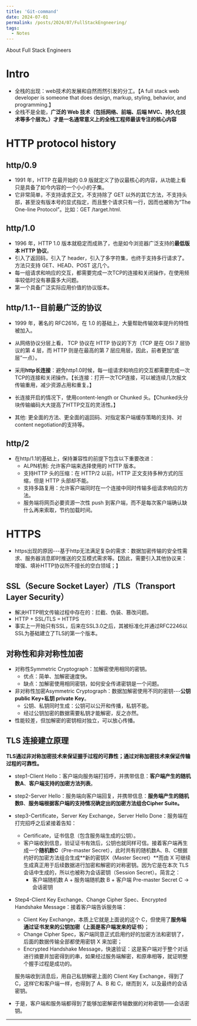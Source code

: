 ```yaml
---
title: 'Git-command'
date: 2024-07-01
permalink: /posts/2024/07/FullStackEngneering/
tags:
  - Notes
---
```


About Full Stack Engineers

# Intro

* 全栈的出现：web技术的发展和自然而然引发的分工。【A full stack web developer is someone that does design, markup, styling, behavior, and programming.】
* 全栈不是全能，**广泛的 Web 技术（包括网络、前端、后端 MVC、持久化技术等多个层次。）才是一名通常意义上的全栈工程师最该专注的核心内容**

# HTTP protocol history

## http/0.9

* 1991 年，HTTP 在最开始的 0.9 版就定义了协议最核心的内容，从功能上看只是具备了如今内容的一个小小的子集。
* 它非常简单，不支持请求正文，不支持除了 GET 以外的其它方法，不支持头部，甚至没有版本号的显式指定，而且整个请求只有一行，因而也被称为“The One-line Protocol”。比如：GET /target.html.

## http/1.0

*  1996 年，HTTP 1.0 版本就稳定而成熟了，也是如今浏览器广泛支持的**最低版本 HTTP 协议**。
* 引入了返回码，引入了 header，引入了多字符集，也终于支持多行请求了。方法只支持 GET、HEAD、POST 这几个。
* 每一组请求和响应的交互，都需要完成一次TCP的连接和关闭操作，在使用频率较低时没有暴露多大问题。
* 第一个具备广泛实际应用价值的协议版本。

## http/1.1--目前最广泛的协议

* 1999 年，著名的 RFC2616，在 1.0 的基础上，大量帮助传输效率提升的特性被加入。
* 从网络协议分层上看， TCP 协议在 HTTP 协议的下方（TCP 是在 OSI 7 层协议的第 4 层，而 HTTP 则是在最高的第 7 层应用层，因此，前者更加“底层”一点）。
* 采用**http长连接**：避免http1.0时候，每一组请求和响应的交互都需要完成一次TCP的连接和关闭操作。【长连接：打开一次TCP连接，可以被连续几次报文传输重用，减少资源占用和重复。】

* 长连接开启的情况下，使用content-length or Chunked 头。【Chunked头分块传输编码大大提高了HTTP交互的灵活性。】
* 其他: 更全面的方法、更全面的返回码、对指定客户端缓存策略的支持、对content negotiation的支持等。

## http/2

* 在http/1.1的基础上，保持兼容性的前提下包含以下重要改进：
  - ALPN机制: 允许客户端来选择使用的 HTTP 版本。
  - 支持HTTP 头的压缩：在 HTTP/2 以前，HTTP 正文支持多种方式的压缩，但是 HTTP 头部却不能。
  - 支持多路复用：允许客户端同时在一个连接中同时传输多组请求响应的方法。
  - 服务端将网页必要资源一次性 push 到客户端，而不是每次客户端确认缺什么再来索取，节约加载时间。

# HTTPS

* https出现的原因---基于http无法满足复杂的需求：数据加密传输的安全性需求、服务器消息即时推送的交互模式需求等。【因此，需要引入其他协议来：增强、填补HTTP协议所不擅长的空白领域；】

## SSL（Secure Socket Layer）/TLS（Transport Layer Security）

* 解决HTTP明文传输过程中存在的：拦截、伪装、篡改问题。
* HTTP + SSL/TLS = HTTPS
* 事实上一开始只有SSL，后来在SSL3.0之后，其被标准化并通过RFC2246以SSL为基础建立了TLS的第一个版本。

## 对称性和非对称性加密

* 对称性Symmetric Cryptograph：加解密使用相同的密钥。
  * 优点：简单、加解密速度快。
  * 缺点：加解密使用相同密钥，如何安全传递密钥是一个问题。
* 非对称性加密Asymmetric Cryptograph：数据加解密使用不同的密钥---**公钥public Key+私钥 private Key**。
  * 公钥、私钥同时生成：公钥可以公开和传播，私钥不能。
  * 经过公钥加密的数据需要私钥才能解密，反之亦然。
* 性能较差，但加解密的密钥相对独立，可以放心传播。

## TLS 连接建立原理

**TLS通过非对称加密技术来保证握手过程的可靠性；通过对称加密技术来保证传输过程的可靠性。**

* step1-Client Hello：客户端向服务端打招呼，并携带信息：**客户端产生的随机数A**、**客户端支持的加密方法列表**。

* step2-Server Hello：服务端向客户端回复，并携带信息：**服务端产生的随机数B**、**服务端根据客户端的支持情况确定出的加密方法组合Cipher Suite。**

* step3-Certificate，Server Key Exchange，Server Hello Done：服务端在打完招呼之后紧接着告知：

  * Certificate，证书信息（包含服务端生成的公钥）。
  * 客户端收到信息，验证证书有效后，公钥也就同样可信。接着客户端再生成一个**随机数C**（Pre-master Secret），此时共有的随机数A、B、C根据约好的加密方法组合生成**新的密钥X（Master Secret）**而由 X 可继续生成真正用于后续数据进行加密和解密的对称密钥。因为它是在本次 TLS 会话中生成的，所以也被称为会话密钥（Session Secret）。简言之：
    * 客户端随机数 A + 服务端随机数 B + 客户端 Pre-master Secret C → 会话密钥

* Step4-Client Key Exchange、Change Cipher Spec、Encrypted Handshake Message：接着客户端告诉服务端：

  - Client Key Exchange，本质上它就是上面说的这个 C，但使用了**服务端通过证书发来的公钥加密（上面是客户端发来的证书）**；
  - Change Cipher Spec，客户端同意正式启用约好的加密方法和密钥了，后面的数据传输全部都使用密钥 X 来加密；
  - Encrypted Handshake Message，快速验证：这是客户端对于整个对话进行摘要并加密得到的串，如果经过服务端解密，和原串相等，就证明整个握手过程是成功的。

  服务端收到消息后，用自己私钥解密上面的 Client Key Exchange，得到了 C，这样它和客户端一样，也得到了 A、B 和 C，继而到 X，以及最终的会话密钥。

* 于是，客户端和服务端都得到了能够加密解密传输数据的对称密钥——会话密钥。


------

